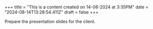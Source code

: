 +++
title = "This is a content created on 14-08-2024 at 3:35PM"
date = "2024-08-14T13:28:54.411Z"
draft = false
+++

  Prepare the presentation slides for the client.
        